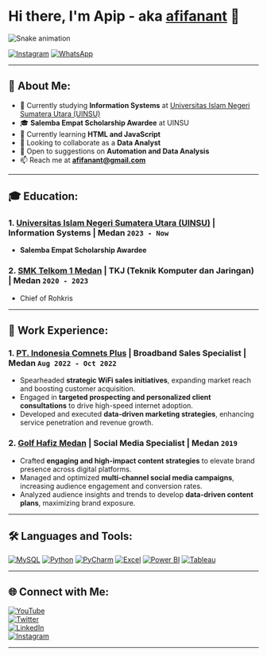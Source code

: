 # Hi there, I'm Apip - aka [afifanant](https://www.youtube.com/channel/UC0Mmt4RIdFw6oCiBKjP5Upw) 👋  

![Snake animation](https://fatkhurrhn.vercel.app/assets/github-contribution-grid-snake-dark.svg)  

[![Instagram](https://img.shields.io/badge/Instagram-E4405F?style=for-the-badge&logo=instagram&logoColor=white)](https://instagram.com/afifanant)
[![WhatsApp](https://img.shields.io/badge/WhatsApp-25D366?style=for-the-badge&logo=whatsapp&logoColor=white)](https://wa.me/6282361464415)

---

## 📌 About Me:  
- 🔭 Currently studying **Information Systems** at [Universitas Islam Negeri Sumatera Utara (UINSU)](https://uinsu.ac.id/)  
- 🎓 **Salemba Empat Scholarship Awardee** at UINSU  
- 🌱 Currently learning **HTML and JavaScript**  
- 👯 Looking to collaborate as a **Data Analyst**  
- 🤔 Open to suggestions on **Automation and Data Analysis**  
- 📫 Reach me at **afifanant@gmail.com**  

---

## 🎓 Education:  

### 1. [Universitas Islam Negeri Sumatera Utara (UINSU)](https://uinsu.ac.id/) | **Information Systems** | Medan `2023 - Now`  
   - **Salemba Empat Scholarship Awardee**  

### 2. [SMK Telkom 1 Medan](https://web.smktelkommedan.sch.id) | **TKJ (Teknik Komputer dan Jaringan)** | Medan `2020 - 2023`  
   - Chief of Rohkris  

---

## 💼 Work Experience:  

### 1. [PT. Indonesia Comnets Plus](http://plniconplus.co.id) | **Broadband Sales Specialist** | Medan `Aug 2022 - Oct 2022`  
   - Spearheaded **strategic WiFi sales initiatives**, expanding market reach and boosting customer acquisition.  
   - Engaged in **targeted prospecting and personalized client consultations** to drive high-speed internet adoption.  
   - Developed and executed **data-driven marketing strategies**, enhancing service penetration and revenue growth.  

### 2. [Golf Hafiz Medan](https://www.instagram.com/golf_hafizmedan/) | **Social Media Specialist** | Medan `2019`  
   - Crafted **engaging and high-impact content strategies** to elevate brand presence across digital platforms.  
   - Managed and optimized **multi-channel social media campaigns**, increasing audience engagement and conversion rates.  
   - Analyzed audience insights and trends to develop **data-driven content plans**, maximizing brand exposure.  

---

## 🛠 Languages and Tools:  

[![MySQL](https://img.shields.io/badge/MySQL-4479A1?style=for-the-badge&logo=mysql&logoColor=white)](#)
[![Python](https://img.shields.io/badge/Python-3776AB?style=for-the-badge&logo=python&logoColor=white)](#)
[![PyCharm](https://img.shields.io/badge/PyCharm-000000?style=for-the-badge&logo=pycharm&logoColor=white)](#)
[![Excel](https://img.shields.io/badge/Microsoft_Excel-217346?style=for-the-badge&logo=microsoft-excel&logoColor=white)](#)
[![Power BI](https://img.shields.io/badge/Power_BI-F2C811?style=for-the-badge&logo=powerbi&logoColor=white)](#)
[![Tableau](https://img.shields.io/badge/Tableau-E97627?style=for-the-badge&logo=tableau&logoColor=white)](#)

---

## 🌐 Connect with Me:  

[![YouTube](https://img.shields.io/badge/YouTube-FF0000?style=for-the-badge&logo=youtube&logoColor=white)](https://www.youtube.com/channel/UC0Mmt4RIdFw6oCiBKjP5Upw)  
[![Twitter](https://img.shields.io/badge/Twitter-1DA1F2?style=for-the-badge&logo=twitter&logoColor=white)](https://twitter.com/afifanant)  
[![LinkedIn](https://img.shields.io/badge/LinkedIn-0077B5?style=for-the-badge&logo=linkedin&logoColor=white)](https://www.linkedin.com/in/afifanant)  
[![Instagram](https://img.shields.io/badge/Instagram-E4405F?style=for-the-badge&logo=instagram&logoColor=white)](https://instagram.com/afifanant)  

---
